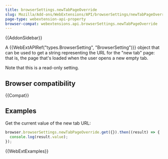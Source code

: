 ```yaml
---
title: browserSettings.newTabPageOverride
slug: Mozilla/Add-ons/WebExtensions/API/browserSettings/newTabPageOverride
page-type: webextension-api-property
browser-compat: webextensions.api.browserSettings.newTabPageOverride
---
```


{{AddonSidebar}}

A {{WebExtAPIRef("types.BrowserSetting", "BrowserSetting")}} object that can be used to get a string representing the URL for the "new tab" page: that is, the page that's loaded when the user opens a new empty tab.

Note that this is a read-only setting.

## Browser compatibility

{{Compat}}

## Examples

Get the current value of the new tab URL:

```js
browser.browserSettings.newTabPageOverride.get({}).then((result) => {
  console.log(result.value);
});
```

{{WebExtExamples}}
